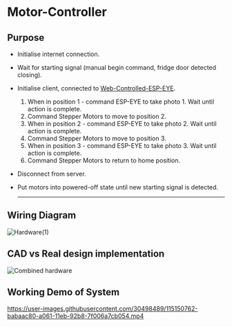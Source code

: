 # Motor-Controller

## Purpose
* Initialise internet connection.
* Wait for starting signal (manual begin command, fridge door detected closing).
* Initialise client, connected to [Web-Controlled-ESP-EYE](https://github.com/Cool-Cooler/Web-Controlled-ESP-EYE).
  1. When in position 1 - command ESP-EYE to take photo 1. Wait until action is complete. 
  2. Command Stepper Motors to move to position 2.
  3. When in position 2 - command ESP-EYE to take photo 2. Wait until action is complete. 
  4. Command Stepper Motors to move to position 3.
  5. When in position 3 - command ESP-EYE to take photo 3. Wait until action is complete. 
  6. Command Stepper Motors to return to home position.
* Disconnect from server.
* Put motors into powered-off state until new starting signal is detected.
 
  *  *  *  *  *

## Wiring Diagram
![Hardware(1)](https://user-images.githubusercontent.com/30498489/115150341-d1600400-a05f-11eb-9d02-9134287702a5.png)


## CAD vs Real design implementation
![Combined hardware](https://user-images.githubusercontent.com/30498489/115150463-6cf17480-a060-11eb-936d-65fd7c3568d3.PNG)


## Working Demo of System
https://user-images.githubusercontent.com/30498489/115150762-babaac80-a061-11eb-92b8-7f006a7cb054.mp4
